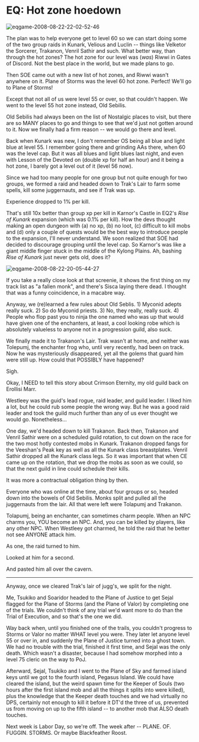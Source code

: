 # EQ: Hot zone hoedown

![](http://westkarana.com/wp-content/uploads/2008/08/eqgame-2008-08-22-22-02-52-46.jpg "eqgame-2008-08-22-22-02-52-46")

The plan was to help everyone get to level 60 so we can start doing some of the two group raids in Kunark, Velious and Luclin -- things like Velketor the Sorcerer, Trakanon, Venril Sathir and such. What better way, than through the hot zones? The hot zone for our level was (*was*) Riwwi in Gates of Discord. Not the best place in the world, but we made plans to go.

Then SOE came out with a new list of hot zones, and Riwwi wasn't anywhere on it. Plane of Storms was the level 60 hot zone. Perfect! We'll go to Plane of Storms!

Except that not all of us were level 55 or over, so that couldn't happen. We went to the level 55 hot zone instead, Old Sebilis.

Old Sebilis had always been on the list of Nostalgic places to visit, but there are so MANY places to go and things to see that we'd just not gotten around to it. Now we finally had a firm reason -- we would go there and level.

Back when Kunark was new, I don't remember OS being all blue and light blue at level 55. I remember going there and grinding AAs there, when 60 was the level cap. But it was all blues and light blues last night, and even with Lesson of the Devoted on (double xp for half an hour) and it being a hot zone, I barely got a level out of it (level 56 now).

Since we had too many people for one group but not quite enough for two groups, we formed a raid and headed down to Trak's Lair to farm some spells, kill some juggernauts, and see if Trak was up.

Experience dropped to 1% per kill.

That's still 10x better than group xp per kill in Karnor's Castle in EQ2's *Rise of Kunark* expansion (which was 0.1% per kill). How the devs thought making an open dungeon with (a) no xp, (b) no loot, (c) difficult to kill mobs and (d) only a couple of quests would be the best way to introduce people to the expansion, I'll never understand. We soon realized that SOE had decided to discourage grouping until the level cap. So Karnor's was like a giant middle finger stuck in the middle of the Kylong Plains. Ah, bashing *Rise of Kunark* just never gets old, does it?

![](http://westkarana.com/wp-content/uploads/2008/08/eqgame-2008-08-22-20-05-44-27.jpg "eqgame-2008-08-22-20-05-44-27")

If you take a really close look at that screenie, it shows the first thing on my track list as "a fallen monk", and there's Sisca laying there dead. I thought that was a funny coincidence, in a macabre way.

Anyway, we (re)learned a few rules about Old Seblis. 1) Myconid adepts really suck. 2) So do Myconid priests. 3) No, they really, really suck. 4) People who flop past you to ninja the one named who was up that would have given one of the enchanters, at least, a cool looking robe which is absolutely valueless to anyone not in a progression guild, also suck.

We finally made it to Trakanon's Lair. Trak wasn't at home, and neither was Tolepumj, the enchanter frog who, until very recently, had been on track. Now he was mysteriously disappeared, yet all the golems that guard him were still up. How could that POSSIBLY have happened?

Sigh.

Okay, I NEED to tell this story about Crimson Eternity, my old guild back on Erollisi Marr.

Westleey was the guid's lead rogue, raid leader, and guild leader. I liked him a lot, but he could rub some people the wrong way. But he was a good raid leader and took the guild much further than any of us ever thought we would go. Nonetheless...

One day, we'd headed down to kill Trakanon. Back then, Trakanon and Venril Sathir were on a scheduled guild rotation, to cut down on the race for the two most hotly contested mobs in Kunark. Trakanon dropped fangs for the Veeshan's Peak key as well as all the Kunark class breastplates. Venril Sathir dropped all the Kunark class legs. So it was important that when CE came up on the rotation, that we drop the mobs as soon as we could, so that the next guild in line could schedule their kills.

It was more a contractual obligation thing by then.

Everyone who was online at the time, about four groups or so, headed down into the bowels of Old Sebilis. Monks split and pulled all the juggernauts from the lair. All that were left were Tolapumj and Trakanon.

Tolapumj, being an enchanter, can sometimes charm people. When an NPC charms you, YOU become an NPC. And, you can be killed by players, like any other NPC. When Westleey got charmed, he told the raid that he better not see ANYONE attack him.

As one, the raid turned to him.

Looked at him for a second.

And pasted him all over the cavern.

---

Anyway, once we cleared Trak's lair of jugg's, we split for the night. 

Me, Tsukiko and Soaridor headed to the Plane of Justice to get Sejal flagged for the Plane of Storms (and the Plane of Valor) by completing one of the trials. We couldn't think of any trial we'd want more to do than the Trial of Execution, and so that's the one we did.

Way back when, until you finished one of the trails, you couldn't progress to Storms or Valor no matter WHAT level you were. They later let anyone level 55 or over in, and suddenly the Plane of Justice turned into a ghost town. We had no trouble with the trial, finished it first time, and Sejal was the only death. Which wasn't a disaster, because I had somehow morphed into a level 75 cleric on the way to PoJ.

Afterward, Sejal, Tsukiko and I went to the Plane of Sky and farmed island keys until we got to the fourth island, Pegasus Island. We could have cleared the island, but the weird spawn time for the Keeper of Souls (two hours after the first island mob and all the things it splits into were killed), plus the knowledge that the Keeper death touches and we had virtually no DPS, certainly not enough to kill it before it DT'd the three of us, prevented us from moving on up to the fifth island -- to another mob that ALSO death touches.

Next week is Labor Day, so we're off. The week after -- PLANE. OF. FUGGIN. STORMS. Or maybe Blackfeather Roost.

